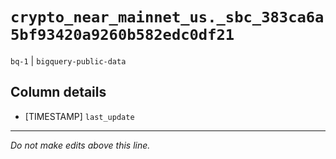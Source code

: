 # `crypto_near_mainnet_us._sbc_383ca6a5bf93420a9260b582edc0df21`
`bq-1` | `bigquery-public-data`

## Column details
* [TIMESTAMP] `last_update`

-------------------------------------------------------------------------------
*Do not make edits above this line.*
